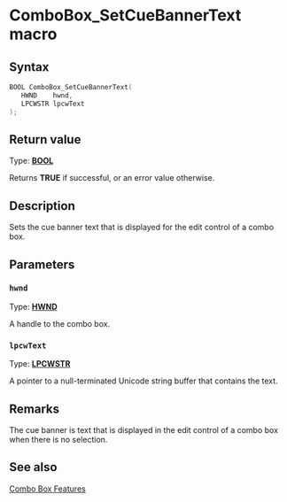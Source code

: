 # ComboBox_SetCueBannerText macro

## Syntax

```cpp
BOOL ComboBox_SetCueBannerText(
   HWND    hwnd,
   LPCWSTR lpcwText
);
```

## Return value

Type: **[BOOL](https://learn.microsoft.com/windows/desktop/winprog/windows-data-types)**

Returns **TRUE** if successful, or an error value otherwise.

## Description

Sets the cue banner text that is displayed for the edit control of a combo box.

## Parameters

### `hwnd`

Type: **[HWND](https://learn.microsoft.com/windows/desktop/WinProg/windows-data-types)**

A handle to the combo box.

### `lpcwText`

Type: **[LPCWSTR](https://learn.microsoft.com/windows/desktop/WinProg/windows-data-types)**

A pointer to a null-terminated Unicode string buffer that contains the text.

## Remarks

The cue banner is text that is displayed in the edit control of a combo box when there is no selection.

## See also

[Combo Box Features](https://learn.microsoft.com/windows/desktop/Controls/combo-box-features)